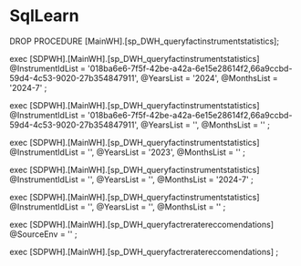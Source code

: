 # SqlLearn

DROP PROCEDURE [MainWH].[sp_DWH_queryfactinstrumentstatistics];

exec [SDPWH].[MainWH].[sp_DWH_queryfactinstrumentstatistics]
@InstrumentIdList = '018ba6e6-7f5f-42be-a42a-6e15e28614f2,66a9ccbd-59d4-4c53-9020-27b354847911', @YearsList = '2024', @MonthsList = '2024-7'
;


exec [SDPWH].[MainWH].[sp_DWH_queryfactinstrumentstatistics]
@InstrumentIdList = '018ba6e6-7f5f-42be-a42a-6e15e28614f2,66a9ccbd-59d4-4c53-9020-27b354847911', @YearsList = '', @MonthsList = ''
;

exec [SDPWH].[MainWH].[sp_DWH_queryfactinstrumentstatistics]
@InstrumentIdList = '', @YearsList = '2023', @MonthsList = ''
;


exec [SDPWH].[MainWH].[sp_DWH_queryfactinstrumentstatistics]
@InstrumentIdList = '', @YearsList = '', @MonthsList = '2024-7'
;


exec [SDPWH].[MainWH].[sp_DWH_queryfactinstrumentstatistics]
@InstrumentIdList = '', @YearsList = '', @MonthsList = ''
;

exec [SDPWH].[MainWH].[sp_DWH_queryfactreratereccomendations]
@SourceEnv = ''
;

exec [SDPWH].[MainWH].[sp_DWH_queryfactreratereccomendations]
;
